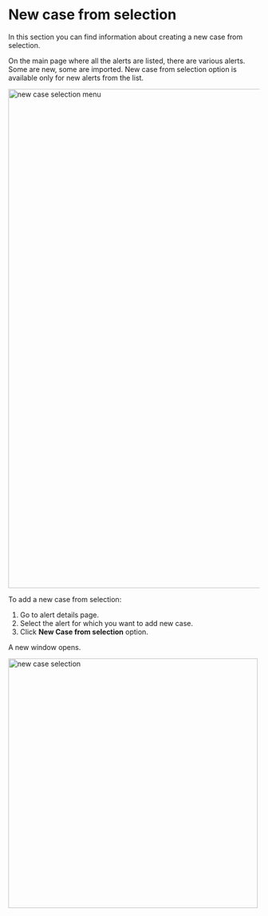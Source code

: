# New case from selection

In this section you can find information about creating a new case from selection. 

On the main page where all the alerts are listed, there are various alerts. Some are new, some are imported. New case from selection option is available only for new alerts from the list. 

<img src="../images/alerts-actions.png" alt="new case selection menu" width="1000" height="1000"/>

To add a new case from selection:

1. Go to alert details page.
1. Select the alert for which you want to add new case.
1. Click **New Case from selection** option.

A new window opens.

<img src="../images/alerts-newcase-from-selection.png" alt="new case selection" width="500" height="500"/>

